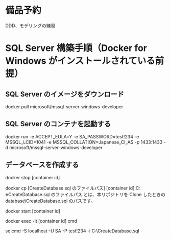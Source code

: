 # 備品予約
DDD、モデリングの練習

# SQL Server 構築手順（Docker for Windows がインストールされている前提）
## SQL Server のイメージをダウンロード
docker pull microsoft/mssql-server-windows-developer

## SQL Server のコンテナを起動する
docker run -e ACCEPT_EULA=Y -e SA_PASSWORD=test!234 -e MSSQL_LCID=1041 -e MSSQL_COLLATION=Japanese_CI_AS -p 1433:1433 -d microsoft/mssql-server-windows-developer

## データベースを作成する
docker stop [container id]

docker cp [CreateDatabase.sql のファイルパス] [container id]:C:\
※CreateDatabase.sql のファイルパス とは、本リポジトリを Clone したときの database\CreateDatabase.sql のパスです。

docker start [container id]

docker exec -it [container id] cmd

sqlcmd -S localhost -U SA -P test!234 -i C:\CreateDatabase.sql
